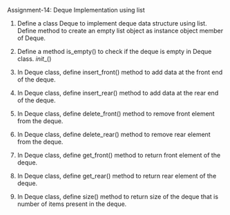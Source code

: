 
Assignment-14: Deque Implementation using list

1. Define a class Deque to implement deque data structure using list. Define method to create an empty list object as instance object member of Deque.

2. Define a method is_empty() to check if the deque is empty in Deque class. _init__()

3. In Deque class, define insert_front() method to add data at the front end of the deque.

4. In Deque class, define insert_rear() method to add data at the rear end of the deque.

5. In Deque class, define delete_front() method to remove front element from the deque.

6. In Deque class, define delete_rear() method to remove rear element from the deque.

7. In Deque class, define get_front() method to return front element of the deque. 

8. In  Deque class, define get_rear() method to return rear element of the deque.

9. In Deque class, define size() method to return size of the deque that is number of items present in the deque.